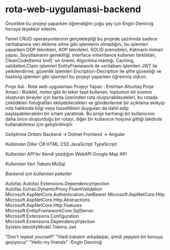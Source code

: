 # rota-web-uygulamasi-backend

Öncelikle bu projeyi yaparken öğrendiğim çoğu şey için Engin Demiroğ hocaya teşekkür ederim.

Temel CRUD operasyonlarının gerçekleştiği bu projede yazılımda sadece veritabanına veri ekleme silme gibi
işlemlerin olmadığını, bu işlemleri yaparken
OOP teknikleri,
AOP teknikleri,
SOLID prensibleri,
Katmanlı mimari yapısı,
Soyutlamanın gerekliliği,
interface-inheritance kullanım farklılıları,
CleanCode(temiz kod)' un önemi,
Algoritma mantığı,
Caching, validation,Claim işlemleri
EntityFramework ile veritabanı işlemleri
JWT ile yetkilendirme, güvenlik işlemleri
Encription-Decription ile şifre güvenliği ve hashing işlemleri
gibi işlemleri bu projeyi yaparken öğrenmiş oldum.


 
Proje Adı : Rota web uygulaması
Projeyi Yapan : Emirhan Altuntaş
Proje Amacı : Bisiklet, motor gibi iki teker taşıt kullanan, toplumun bir kısmını oluşturan bireyler için
harita üzerinden rota oluşturabilecekleri, bu rotada çekildikleri fotoğrafları ekliyebilecekleri ve gönderilerine bir açıklama 
ekleyip rota hakkında bilgi veya hissettikleri duyguları da dahil edip paylaşabilecekleri bir ortam yaratmak. Bu proje herhangi bir kullanıcının daha önce oluşturduğu bir rotayı, diğer bir kullanıcın hoşuna gittiği takdirde kullanabilmesi için geliştirilmiştir.




*Geliştirme Ortamı*
Backend -> Dotnet
Frontend -> Angular

*Kullanılan Diller*
C#
HTML
CSS
JavaScript
TypeScript

*Kullanılan API'ler*
Kendi yazdığım WebAPI
Google Map API

*Kullanılan Veri Tabanı*
MsSql

*Backend için kullanılan paketler*

Autofac
Autofac.Extensions.DependencyInjection
Autofac.Extras.DynamicProxy
FluentValidation
Microsoft.AspNetCore.Authentication.JwtBearer
Microsoft.AspNetCore.Http
Microsoft.AspNetCore.Http.Abstractions
Microsoft.AspNetCore.Http.Features
Microsoft.EntityFrameworkCore.SqlServer
Microsoft.Extensions.Configuration
Microsoft.Extensions.DependencyInjection
System.IdentityModel.Tokens.Jwt


"Don't repeat yourself!"
"Hadi bakalım arkadaşlar, şimdi yepyeni bir konuya geçiyoruz"
"Hello my friends"
-Engin Demiroğ




